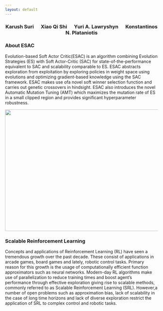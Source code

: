```yaml
---
layout: default
---
```


<center><h3>Karush Suri&nbsp;&nbsp;&nbsp;&nbsp;&nbsp;&nbsp;Xiao Qi Shi&nbsp;&nbsp;&nbsp;&nbsp;&nbsp;&nbsp;Yuri A. Lawryshyn&nbsp;&nbsp;&nbsp;&nbsp;&nbsp;&nbsp;Konstantinos N. Plataniotis</h3></center>

<h3>About ESAC</h3>

Evolution-based   Soft   Actor   Critic(ESAC) is  an  algorithm  combining  Evolution Strategies (ES)  with  Soft Actor-Critic (SAC)  for state-of-the-performance equivalent to SAC and scalability comparable to ES. ESAC abstracts exploration from exploitation by exploring policies in weight space using evolutions and optimizing gradient-based knowledge using the SAC framework. ESAC makes use ofa novel soft winner selection function  and carries out genetic crossovers in hindsight. ESAC also introduces the novel Automatic Mutation Tuning (AMT) which maximizes the mutation rate of ES in a small clipped region and provides significant hyperparameter robustness.  


<p align="center"><img src="/images/schematic.gif" height="400" width="650" /></p>


<h3>Scalable Reinforcement Learning</h3>

Concepts and applications of Reinforcement Learning (RL) have seen a tremendous growth over the past decade. These consist of applications in arcade games, board games and lately, robotic control tasks. Primary reason for this growth is the usage of computationally efficient function approximators such as neural networks. Modern-day RL algorithms make use of parallelization to reduce training times and boost agent’s performance through effective exploration giving rise to scalable methods, commonly referred to as Scalable Reinforcement Learning (SRL). However,a number of open problems such as approximation bias, lack of scalability in the case of long time horizons and lack of diverse exploration restrict the application of SRL to complex control and robotic tasks.  


